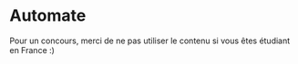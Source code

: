 # Automate
Pour un concours, merci de ne pas utiliser le contenu si vous êtes étudiant en France :)
